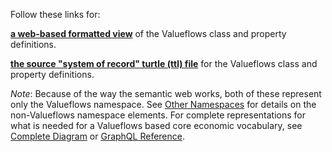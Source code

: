 Follow these links for:

**[a web-based formatted view](https://w3id.org/lode/owlapi/https://codeberg.org/valueflows/pages/raw/branch/main/assets/all_vf.TTL)**  of the Valueflows class and property definitions.

**[the source "system of record" turtle (ttl) file](https://codeberg.org/valueflows/pages/src/branch/main/assets/all_vf.TTL)** for the Valueflows class and property definitions.

*Note*: Because of the way the semantic web works, both of these represent only the Valueflows namespace.  See [Other Namespaces](external-terms.md) for details on the non-Valueflows namespace elements. For complete representations for what is needed for a Valueflows based core economic vocabulary, see [Complete Diagram](uml.md) or [GraphQL Reference](graphql.md).
